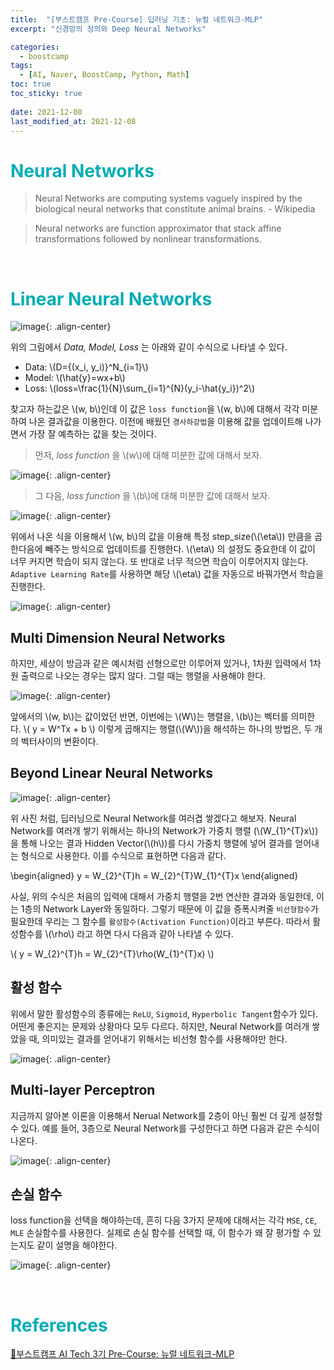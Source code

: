 ```yaml
---
title:  "[부스트캠프 Pre-Course] 딥러닝 기초: 뉴럴 네트워크-MLP"
excerpt: "신경망의 정의와 Deep Neural Networks"

categories:
  - boostcamp
tags:
  - [AI, Naver, BoostCamp, Python, Math]
toc: true
toc_sticky: true
 
date: 2021-12-08
last_modified_at: 2021-12-08
---
```


# <span style = "color: #00adb5">Neural Networks</span>
> Neural Networks are computing systems vaguely inspired by the biological neural networks that constitute animal brains. - Wikipedia

> Neural networks are function approximator that stack affine transformations followed by nonlinear transformations.

<br>

# <span style = "color: #00adb5">Linear Neural Networks</span>

![image](https://user-images.githubusercontent.com/91870042/145202345-9b5040d0-4de3-4961-a515-0b98fb06f0ed.png){: .align-center}

위의 그림에서 *Data, Model, Loss* 는 아래와 같이 수식으로 나타낼 수 있다.
- Data: \\(D=\{(x_i, y_i)\}^N_{i=1}\\)
- Model: \\(\hat{y}=wx+b\\)
- Loss: \\(loss=\frac{1}{N}\sum_{i=1}^{N}(y_i-\hat{y_i})^2\\)

찾고자 하는값은 \\(w, b\\)인데 이 값은  `loss function`을 \\(w, b\\)에 대해서 각각 미분하여 나온 결과값을 이용한다. 이전에 배웠던 `경사하강법`을 이용해 값을 업데이트해 나가면서 가장 잘 예측하는 값을 찾는 것이다.

> 먼저, *loss function* 을 \\(w\\)에 대해 미분한 값에 대해서 보자.

![image](https://user-images.githubusercontent.com/91870042/145204518-a68f89fc-6936-48b4-876c-05d46f137480.png){: .align-center}

> 그 다음, *loss function* 을 \\(b\\)에 대해 미분한 값에 대해서 보자.

![image](https://user-images.githubusercontent.com/91870042/145204699-7d415d83-1450-44bc-8d57-9f461d1fa0fe.png){: .align-center}

위에서 나온 식을 이용해서 \\(w, b\\)의 값을 이용해 특정 step_size(\\(\eta\\)) 만큼을 곱한다음에 빼주는 방식으로 업데이트를 진행한다. \\(\eta\\) 의 설정도 중요한데 이 값이 너무 커지면 학습이 되지 않는다. 또 반대로 너무 적으면 학습이 이루어지지 않는다. `Adaptive Learning Rate`를 사용하면 해당 \\(\eta\\) 값을 자동으로 바꿔가면서 학습을 진행한다.

![image](https://user-images.githubusercontent.com/91870042/145204833-cd80435d-a72d-4be7-9844-12424d172165.png){: .align-center}

## Multi Dimension Neural Networks

하지만, 세상이 방금과 같은 예시처럼 선형으로만 이루어져 있거나, 1차원 입력에서 1차원 출력으로 나오는 경우는 많지 않다. 그럴 때는 행렬을 사용해야 한다.

![image](https://user-images.githubusercontent.com/91870042/145207505-0478b9ca-a1d5-49f8-98b9-f6b87d537219.png){: .align-center}

앞에서의 \\(w, b\\)는 값이었던 반면, 이번에는 \\(W\\)는 행렬을, \\(b\\)는 벡터를 의미한다.
\\(
    y = W^Tx + b
\\)
이렇게 곱해지는 행렬(\\(W\\))을 해석하는 하나의 방법은, 두 개의 벡터사이의 변환이다.

## Beyond Linear Neural Networks

![image](https://user-images.githubusercontent.com/91870042/145208883-2f6ecfa6-6e05-46e1-8948-73eb26548c90.png){: .align-center}

위 사진 처럼, 딥러닝으로 Neural Network를 여러겹 쌓겠다고 해보자. Neural Network를 여러개 쌓기 위해서는 하나의 Network가 가중치 행렬 (\\(W_{1}^{T}x\\))을 통해 나오는 결과 Hidden Vector(\\(h\\))를 다시 가중치 행렬에 넣어 결과를 얻어내는 형식으로 사용한다. 이를 수식으로 표현하면 다음과 같다.

\begin{aligned}
    y = W_{2}^{T}h = W_{2}^{T}W_{1}^{T}x
\end{aligned}

사실, 위의 수식은 처음의 입력에 대해서 가중치 행렬을 2번 연산한 결과와 동일한데, 이는 1층의 Network Layer와 동일하다. 그렇기 때문에 이 값을 증폭시켜줄 `비선형함수`가 필요한데 우리는 그 함수를 `활성함수(Activation Function)`이라고 부른다. 따라서 활성함수를 \\(\rho\\) 라고 하면 다시 다음과 같아 나타낼 수 있다.

\\(
    y = W_{2}^{T}h = W_{2}^{T}\rho(W_{1}^{T}x)
\\)

## 활성 함수
위에서 말한 활성함수의 종류에는 `ReLU`, `Sigmoid`, `Hyperbolic Tangent`함수가 있다. 어떤게 좋은지는 문제와 상황마다 모두 다르다. 하지만, Neural Network를 여러개 쌓았을 때, 의미있는 결과를 얻어내기 위해서는 비선형 함수를 사용해야만 한다.

![image](https://user-images.githubusercontent.com/91870042/145209921-f2d2a57f-1ece-4b2f-b793-3b2f057be4cf.png){: .align-center}

## Multi-layer Perceptron
지금까지 알아본 이론을 이용해서 Nerual Network를 2층이 아닌 훨씬 더 깊게 설정할 수 있다. 예를 들어, 3층으로 Neural Network를 구성한다고 하면 다음과 같은 수식이 나온다.

![image](https://user-images.githubusercontent.com/91870042/145210135-0df9dd58-6721-4c62-a9b9-cba0c29a3c6c.png){: .align-center}

## 손실 함수
loss function을 선택을 해야하는데, 흔히 다음 3가지 문제에 대해서는 각각 `MSE`, `CE`, `MLE` 손실함수를 사용한다. 실제로 손실 함수를 선택할 때, 이 함수가 왜 잘 평가할 수 있는지도 같이 설명을 해야한다.

![image](https://user-images.githubusercontent.com/91870042/145210298-3ae02cf8-6994-4d4f-a9d3-61972a9b1a3c.png){: .align-center}

<br>

# <span style = "color: #00adb5">References</span>
[📘부스트캠프 AI Tech 3기 Pre-Course: 뉴럴 네트워크-MLP](https://www.boostcourse.org/onlyboostcampaitech3/lecture/1203306/?isDesc=false)